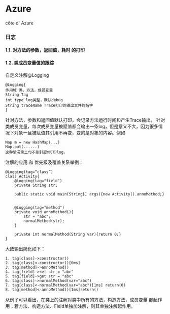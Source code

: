 # Azure
côte d' Azure

### 日志
#### 1.1. 对方法的参数，返回值，耗时 的打印
#### 1.2. 类成员变量值的跟踪
自定义注解@Logging

```
@Logging{
作用域 类，方法，成员变量
String Tag
int type log类型，默认debug
String traceName Trace打印的输出文件的名字
}
```
针对方法，参数和返回值默认打印，会记录方法运行时间和产生Trace输出。 针对类成员变量，每次成员变量被赋值都会输出一条log，但是意义不大，因为很多情况下对象一旦被赋值其引用不再变，变的是对象的内容。例如
```
Map m = new HashMap(...)
Map.put(......)
这种情况第二句不能引起m打印log。
```

注解的应用 和 优先级及覆盖关系举例：
```
@Logging(tag=“class”)
class Activity{
    @Logging(tag="field")
    private String str;
     
    public static void main(String[] args){new Activity().annoMethod;} 
 
 
    @Logging(tag="method")
    private void annoMethod(){
        str = "abc";
        normalMethod(str);
    }
     
    private int normalMethod(String var){return 0;}    
}
```
大致输出简化如下：

    1. tag[class]->constructor()
    2. tag[class]<-constructor()[0ms]
    3. tag[method]->annoMethod()
    4. tag[field]->set str = "abc"
    5. tag[field]->get str = "abc"
    6. tag[class]->normalMethod(var="abc")
    7. tag[class]<-normalMethod(var="abc")[1ms] return(0)
    8. tag[method]<-annoMethod()[1ms]return()
从例子可以看出，在类上的注解对类中所有的方法，构造方法，成员变量 都起作用；若方法、构造方法、Field单独加注解，则其单独注解起作用。
